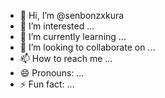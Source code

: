 - 👋 Hi, I’m @senbonzxkura
- 👀 I’m interested ...
- 🌱 I’m currently learning ...
- 💞️ I’m looking to collaborate on ...
- 📫 How to reach me ...
- 😄 Pronouns: ...
- ⚡ Fun fact: ...

<!---
senbonzxkura/senbonzxkura is a ✨ special ✨ repository because its `README.md` (this file) appears on your GitHub profile.
You can click the Preview link to take a look at your changes.
--->
